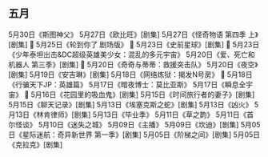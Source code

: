 ## 五月
5月30日《斯图神父》
5月27日《欧比旺》[剧集] 
5月27日《怪奇物语 第四季 上》[剧集]  🔖
5月25日《轮到你了 剧场版》  🔖
5月23日《史前星球》[剧集]  🔖
5月23日《少年泰坦出击&DC超级英雄美少女：混乱的多元宇宙》 
5月20日《爱、死亡和机器人 第三季》[剧集]  🔖
5月20日《奇奇与蒂蒂：救援突击队》 
5月20日《夜空》[剧集] 
5月19日《安吉琳》[剧集] 
5月18日《网络炼狱：揭发N号房》 🔖
5月18日《行骗天下JP：英雄篇》 
5月17日《暗夜博士：莫比亚斯》 
5月17日《瞬息全宇宙》 🔖
5月16日《花园里的吸血鬼》[剧集] 
5月15日《时间旅行者的妻子》[剧集] 
5月15日《聊天记录》[剧集] 
5月13日《埃塞克斯之蛇》[剧集] 
5月13日《凶火》 
5月13日《林肯律师》[剧集] 
5月13日《毕业季》 
5月11日《草之韵》 
5月11日《首尔怪谈》 
5月10日《迷失之城》 
5月09日《主播》 
5月09日《坎迪》[剧集] 
5月05日《星际迷航：奇异新世界 第一季》[剧集] 
5月05日《阶梯之间》[剧集] 
5月05日《克拉克》[剧集]